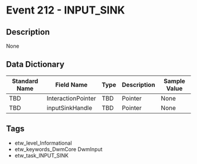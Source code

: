 # Event 212 - INPUT_SINK

## Description
None

## Data Dictionary
|Standard Name|Field Name|Type|Description|Sample Value|
|---|---|---|---|---|
|TBD|InteractionPointer|TBD|Pointer|None|None|
|TBD|inputSinkHandle|TBD|Pointer|None|None|

## Tags
* etw_level_Informational
* etw_keywords_DwmCore DwmInput
* etw_task_INPUT_SINK